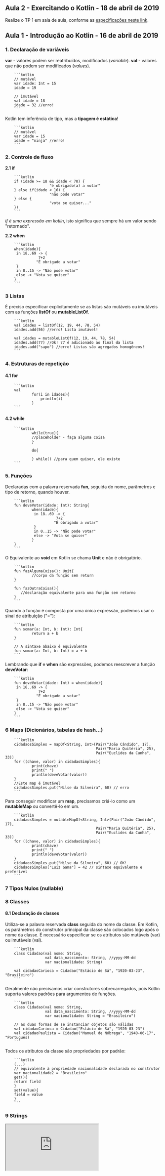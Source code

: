 ## Aula 2 - Exercitando o Kotlin - 18 de abril de 2019

Realize o TP 1 em sala de aula, conforme as [especificações neste link](TP1.md).

## Aula 1 - Introdução ao Kotlin - 16 de abril de 2019


### 1. Declaração de variáveis

**var** - valores podem ser reatribuídos, modificados (*variable*).
**val** - valores que não podem ser modificados (*values*).

        ```kotlin
        // mutável
        var idade: Int = 15
        idade = 19

        // imutável
        val idade = 18
        idade = 32 //erro!
        ```
        
Kotlin tem inferência de tipo, mas a **tipagem é estática**!

        ```kotlin
        // mutável
        var idade = 15
        idade = "ninja" //erro!
        ```

### 2. Controle de fluxo

**2.1 if**

        ```kotlin
        if (idade >= 18 && idade < 70) {
                        "é obrigado(a) a votar"
        } else if(idade < 16) {
                        "não pode votar"
        } else {
                        "vota se quiser..."
        })
        ```
        
*if é uma expressão em kotlin*, isto significa que sempre há um valor sendo "retornado".

**2.2 when**

        ```kotlin
        when(idade){
         in 18..69 -> {
                   7+2
                  "É obrigado a votar"   
         }
         in 0..15 -> "Não pode votar"
         else -> "Vota se quiser"
        }
        ```

### 3 Listas

É preciso especificar explicitamente se as listas são mutáveis ou imutáveis com as funções **listOf** ou **mutableListOf**.

        ```kotlin
        val idades = listOf(12, 19, 44, 78, 54)
        idades.add(56) //erro! Lista imutável!

        val idades = mutableListOf(12, 19, 44, 78, 54)
        idades.add(77) //Ok! 77 é adicionado ao final da lista
        idades.add("sapo") //erro! Listas são agregados homogêneos!
        ```

### 4. Estruturas de repetição

#### 4.1 for

        ```kotlin
        val 
                for(i in idades){
                    println(i)
                }
        ```

#### 4.2 while

        ```kotlin
                while(true){
                //placeholder - faça alguma coisa
                }

                do{

                } while() //para quem quiser, ele existe
        ```

### 5. Funções

Declaradas com a palavra reservada **fun**, seguida do nome, parâmetros e tipo de retorno, quando houver.

        ```kotlin
        fun deveVotar(idade: Int): String{
                when(idade){
                 in 18..69 -> {
                           7+2
                          "É obrigado a votar"   
                 }
                 in 0..15 -> "Não pode votar"
                 else -> "Vota se quiser"
                }  
        }
        ```
        

O Equivalente ao **void** em Kotlin se chama **Unit** e não é obrigatório.

        ```kotlin
        fun fazAlgumaCoisa(): Unit{
                //corpo da função sem return
        }
        
        fun fazOutraCoisa(){
           //declaração equivalente para uma função sem retorno
        }
        ```
        
Quando a função é composta por uma única expressão, podemos usar o sinal de atribuição ("="):

        ```kotlin
        fun somar(a: Int, b: Int): Int{
                return a + b
        }
        
        // A sintaxe abaixo é equivalente
        fun somar(a: Int, b: Int) = a + b
        ```
        
Lembrando que **if** e **when** são expressões, podemos reescrever a função **deveVotar**:

        ```kotlin
        fun deveVotar(idade: Int) = when(idade){
         in 18..69 -> {
                   7+2
                  "É obrigado a votar"   
         }
         in 0..15 -> "Não pode votar"
         else -> "Vota se quiser"  
        }
        ```
        
### 6 Maps (Dicionários, tabelas de hash...)


        ```kotlin
        cidadaosSimples = mapOf<String, Int>(Pair("João Cândido", 17), 
                                             Pair("Maria Quitéria", 25), 
                                             Pair("Euclides da Cunha", 33))
        for ((chave, valor) in cidadaoSimples){
                print(chave)
                print(" ")
                println(deveVotar(valor))
        }
        //Este map é imutável
        cidadaosSimples.put("Nilse da Silveira", 60) // erro
        ```
        
 Para conseguir modificar um **map**, precisamos criá-lo como um **mutableMap** ou convertê-lo em um. 
        
        ```kotlin
        cidadaosSimples = mutableMapOf<String, Int>(Pair("João Cândido", 17), 
                                             Pair("Maria Quitéria", 25), 
                                             Pair("Euclides da Cunha", 33))
        for ((chave, valor) in cidadaoSimples){
                print(chave)
                print(" ")
                println(deveVotar(valor))
        }
        cidadaosSimples.put("Nilse da Silveira", 60) // OK!
        cidadaosSimples["Luiz Gama"] = 42 // sintaxe equivalente e preferível
        ```


### 7 Tipos Nulos (nullable)


### 8 Classes

#### 8.1 Declaração de classes

Utiliza-se a palavra reservada **class** seguida do nome da classe. Em Kotlin, os parâmetros do construtor principal da classe são colocados logo após o nome da classe. É necessário especificar se os atributos são mutáveis (var) ou imutáveis (val).

        ```kotlin
        class Cidadao(val nome: String,
                      val data_nascimento: String, //yyyy-MM-dd
                      var nacionalidade: String)
                      
        val cidadaoCarioca = Cidadao("Estácio de Sá", "1920-03-23", "Brasileiro")
        ```
        
Geralmente não precisamos criar construtores sobrecarregados, pois Kotlin suporta valores padrões para argumentos de funções. 

        ```kotlin
        class Cidadao(val nome: String,
                      val data_nascimento: String, //yyyy-MM-dd
                      var nacionalidade: String = "Brasileiro")
        
        // as duas formas de se instanciar objetos são válidas
        val cidadaoCarioca = Cidadao("Estácio de Sá", "1920-03-23")
        val cidadaoPaulista = Cidadao("Manuel de Nóbrega", "1940-06-17", "Português)
        ```

Todos os atributos da classe são propriedades por padrão:

        ```kotlin
        (...)
        // equivalente à propriedade nacionalidade declarada no construtor
        var nacionalidade2 = "Brasileiro"
        get(){
        return field
        }
        set(value){
        field = value
        }
        ```
        
### 9 Strings
<!--stackedit_data:
eyJoaXN0b3J5IjpbMTgzNjc5MzA3MF19
-->

<iframe src="https://pl.kotl.in/Ab3QYJn0p"></iframe>
